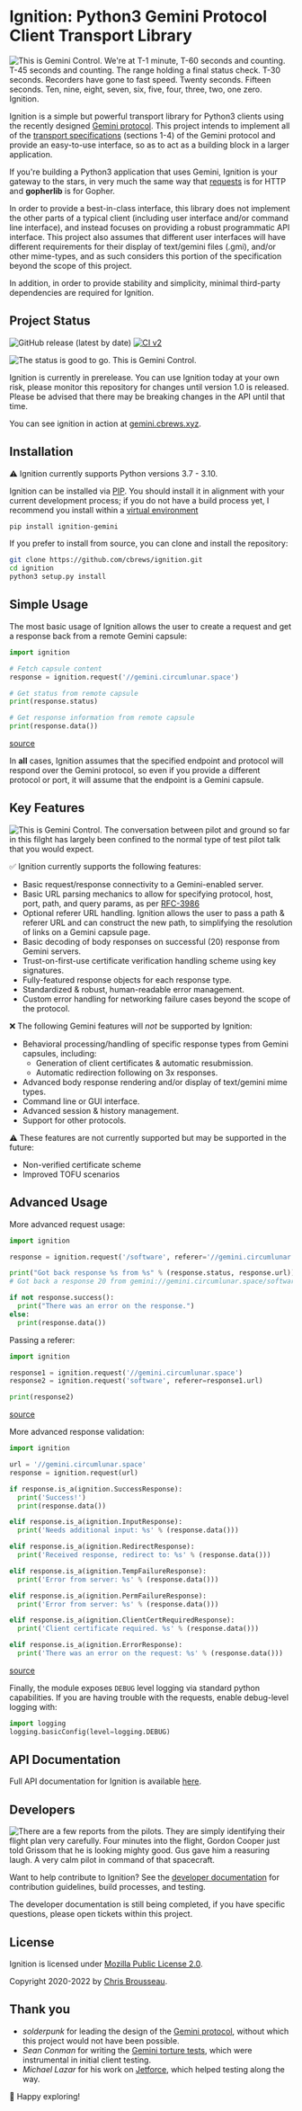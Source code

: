 # Ignition: Python3 Gemini Protocol Client Transport Library

![This is Gemini Control.  We're at T-1 minute, T-60 seconds and counting.  T-45 seconds and counting.  The range holding a final status check.  T-30 seconds.  Recorders have gone to fast speed.  Twenty seconds.  Fifteen seconds.  Ten, nine, eight, seven, six, five, four, three, two, one zero.  Ignition.](docs/img/transcript-1.png)

Ignition is a simple but powerful transport library for Python3 clients using the recently designed [Gemini protocol](https://gemini.circumlunar.space/). This project intends to implement all of the [transport specifications](https://gemini.circumlunar.space/docs/specification.html) (sections 1-4) of the Gemini protocol and provide an easy-to-use interface, so as to act as a building block in a larger application.

If you're building a Python3 application that uses Gemini, Ignition is your gateway to the stars, in very much the same way that [requests](https://requests.readthedocs.io/en/master/) is for HTTP and **gopherlib** is for Gopher.

In order to provide a best-in-class interface, this library does not implement the other parts of a typical client (including user interface and/or command line interface), and instead focuses on providing a robust programmatic API interface.  This project also assumes that different user interfaces will have different requirements for their display of text/gemini files (.gmi), and/or other mime-types, and as such considers this portion of the specification beyond the scope of this project.

In addition, in order to provide stability and simplicity, minimal third-party dependencies are required for Ignition.

## Project Status
![GitHub release (latest by date)](https://img.shields.io/github/v/release/cbrews/ignition?label=ignition)
[![CI v2](https://github.com/cbrews/ignition/actions/workflows/ci-v2.yml/badge.svg)](https://github.com/cbrews/ignition/actions/workflows/ci-v2.yml)

![The status is good to go.  This is Gemini Control.](docs/img/transcript-2.png)

Ignition is currently in prerelease.  You can use Ignition today at your own risk, please monitor this repository for changes until version 1.0 is released.  Please be advised that there may be breaking changes in the API until that time.

You can see ignition in action at [gemini.cbrews.xyz](https://gemini.cbrews.xyz).

## Installation
⚠ Ignition currently supports Python versions 3.7 - 3.10.

Ignition can be installed via [PIP](https://pypi.org/project/ignition-gemini/).  You should install it in alignment with your current development process; if you do not have a build process yet, I recommend you install within a [virtual environment](https://packaging.python.org/guides/installing-using-pip-and-virtual-environments/)

```bash
pip install ignition-gemini
```

If you prefer to install from source, you can clone and install the repository:

```bash
git clone https://github.com/cbrews/ignition.git
cd ignition
python3 setup.py install
```

## Simple Usage
The most basic usage of Ignition allows the user to create a request and get a response back from a remote Gemini capsule:
```python
import ignition

# Fetch capsule content
response = ignition.request('//gemini.circumlunar.space')

# Get status from remote capsule
print(response.status)

# Get response information from remote capsule
print(response.data())
```
[source](examples/simple-usage.py)

In **all** cases, Ignition assumes that the specified endpoint and protocol will respond over the Gemini protocol, so even if you provide a different protocol or port, it will assume that the endpoint is a Gemini capsule.

## Key Features

![This is Gemini Control.  The conversation between pilot and ground so far in this filght has largely been confined to the normal type of test pilot talk that you would expect.](docs/img/transcript-3.png)

✅ Ignition currently supports the following features:
* Basic request/response connectivity to a Gemini-enabled server.
* Basic URL parsing mechanics to allow for specifying protocol, host, port, path, and query params, as per [RFC-3986](https://tools.ietf.org/html/rfc3986)
* Optional referer URL handling.  Ignition allows the user to pass a path & referer URL and can construct the new path, to simplifying the resolution of links on a Gemini capsule page.
* Basic decoding of body responses on successful (20) response from Gemini servers.
* Trust-on-first-use certificate verification handling scheme using key signatures.
* Fully-featured response objects for each response type.
* Standardized & robust, human-readable error management.
* Custom error handling for networking failure cases beyond the scope of the protocol.

❌ The following Gemini features will *not* be supported by Ignition:
* Behavioral processing/handling of specific response types from Gemini capsules, including:
  * Generation of client certificates & automatic resubmission.
  * Automatic redirection following on 3x responses.
* Advanced body response rendering and/or display of text/gemini mime types.
* Command line or GUI interface.
* Advanced session & history management.
* Support for other protocols.

⚠ These features are not currently supported but may be supported in the future:
* Non-verified certificate scheme
* Improved TOFU scenarios

## Advanced Usage
More advanced request usage:

```python
import ignition

response = ignition.request('/software', referer='//gemini.circumlunar.space:1965')

print("Got back response %s from %s" % (response.status, response.url))
# Got back a response 20 from gemini://gemini.circumlunar.space/software

if not response.success():
  print("There was an error on the response.")
else:
  print(response.data())
```

Passing a referer:
```python
import ignition

response1 = ignition.request('//gemini.circumlunar.space')
response2 = ignition.request('software', referer=response1.url)

print(response2)
```
[source](examples/using-referer.py)

More advanced response validation:
```python
import ignition

url = '//gemini.circumlunar.space'
response = ignition.request(url)

if response.is_a(ignition.SuccessResponse):
  print('Success!')
  print(response.data())

elif response.is_a(ignition.InputResponse):
  print('Needs additional input: %s' % (response.data()))

elif response.is_a(ignition.RedirectResponse):
  print('Received response, redirect to: %s' % (response.data()))

elif response.is_a(ignition.TempFailureResponse):
  print('Error from server: %s' % (response.data()))

elif response.is_a(ignition.PermFailureResponse):
  print('Error from server: %s' % (response.data()))

elif response.is_a(ignition.ClientCertRequiredResponse):
  print('Client certificate required. %s' % (response.data()))

elif response.is_a(ignition.ErrorResponse):
  print('There was an error on the request: %s' % (response.data()))
```
[source](examples/advanced-usage.py)

Finally, the module exposes `DEBUG` level logging via standard python capabilities.  If you are having trouble with the requests, enable debug-level logging with:

```python
import logging
logging.basicConfig(level=logging.DEBUG)
```

## API Documentation
Full API documentation for Ignition is available [here](./docs/api.md).

## Developers

![There are a few reports from the pilots.  They are simply identifying their flight plan very carefully.  Four minutes into the flight, Gordon Cooper just told Grissom that he is looking mighty good.  Gus gave him a reasuring laugh.  A very calm pilot in command of that spacecraft.](docs/img/transcript-4.png)

Want to help contribute to Ignition?  See the [developer documentation](./docs/developer.md) for contribution guidelines, build processes, and testing.

The developer documentation is still being completed, if you have specific questions, please open tickets within this project.

## License
Ignition is licensed under [Mozilla Public License 2.0](https://www.mozilla.org/en-US/MPL/).

Copyright 2020-2022 by [Chris Brousseau](https://github.com/cbrews).

## Thank you
* *solderpunk* for leading the design of the [Gemini protocol](https://gemini.circumlunar.space/docs/specification.html), without which this project would not have been possible.
* *Sean Conman* for writing the [Gemini torture tests](gemini://gemini.conman.org/test/torture), which were instrumental in initial client testing.
* *Michael Lazar* for his work on [Jetforce](https://github.com/michael-lazar/jetforce), which helped testing along the way.

🔭 Happy exploring!
